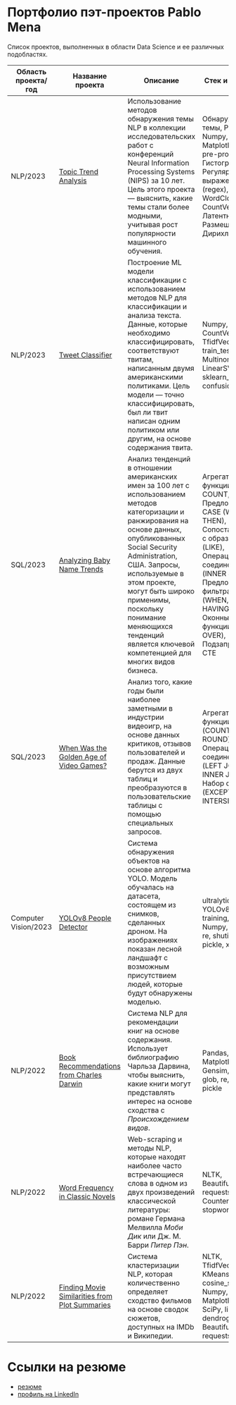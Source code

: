 # Портфолио пэт-проектов Pablo Mena
Список проектов, выполненных в области Data Science и ее различных подобластях.

| Область проекта/год | Название проекта | Описание      | Стек и методы | 
| ------------------- | ---------------- | ------------- | ------------- |
| NLP/2023 | [Topic Trend Analysis](https://github.com/PMenaM/Projects/blob/main/Topic%20Trend%20Analysis%20(Jupyter%20notebook)/Topic%20Trend%20Analysis%20(Jupyter%20notebook).ipynb) | Использование методов обнаружения темы NLP в коллекции исследовательских работ с конференций Neural Information Processing Systems (NIPS) за 10 лет. Цель этого проекта — выяснить, какие темы стали более модными, учитывая рост популярности машинного обучения. | Обнаружение темы, Pandas, Numpy, Matplotlib, data pre-processing, Гистограмма, Регулярное выражение (regex), WordCloud, CountVectorizer, Латентное Размещение Дирихле (LDA) |
| NLP/2023 | [Tweet Classifier](https://github.com/PMenaM/Projects/blob/main/Tweet%20Classifier%20(Jupyter%20notebook)/Tweet%20Classifier%20(Jupyter%20notebook).ipynb) | Построение ML модели классификации с использованием методов NLP для классификации и анализа текста. Данные, которые необходимо классифицировать, соответствуют твитам, написанным двумя американскими политиками. Цель модели — точно классифицировать, был ли твит написан одним политиком или другим, на основе содержания твита. | Numpy, CountVectorizer, TfidfVectorizer, train_test_split, MultinomialNB, LinearSVC, sklearn_metrics, confusion_matrix |
| SQL/2023 | [Analyzing Baby Name Trends](https://github.com/PMenaM/Projects/blob/main/Analyzing%20Baby%20Name%20Trends%20(Jupyter%20notebook)/Analyzing%20Baby%20Name%20Trends%20(Jupyter%20notebook).ipynb) | Анализ тенденций в отношении американских имен за 100 лет с использованием методов категоризации и ранжирования на основе данных, опубликованных Social Security Administration, США. Запросы, используемые в этом проекте, могут быть широко применимы, поскольку понимание меняющихся тенденций является ключевой компетенцией для многих видов бизнеса. | Агрегатные функции (SUM, COUNT, MAX), Предложения CASE (WHEN, THEN), Сопоставление с образцом (LIKE), Операции соединения (INNER JOIN), Предложения фильтрации (WHEN, HAVING), Оконные функции (RANK, OVER), Подзапросы, CTE |
| SQL/2023 | [When Was the Golden Age of Video Games?](https://github.com/PMenaM/Projects/blob/main/When%20Was%20the%20Golden%20Age%20of%20Video%20Games%20(Jupyter%20notebook)/When%20Was%20the%20Golden%20Age%20of%20Video%20Games%20(Jupyter%20notebook).ipynb) | Анализ того, какие годы были наиболее заметными в индустрии видеоигр, на основе данных критиков, отзывов пользователей и продаж. Данные берутся из двух таблиц и преобразуются в пользовательские таблицы с помощью специальных запросов. | Агрегатные функции (COUNT, AVG, ROUND), Операции соединения (LEFT JOIN, INNER JOIN), Набор операций (EXCEPT, INTERSECT) |
| Computer Vision/2023 | [YOLOv8 People Detector](https://github.com/PMenaM/Projects/blob/main/YOLOv8%20People%20Detector%20(Jupyter%20notebook)/YOLOv8%20People%20Detector%20(Jupyter%20notebook).ipynb) | Система обнаружения объектов на основе алгоритма YOLO. Модель обучалась на датасета, состоящем из снимков, сделанных дроном. На изображениях показан лесной ландшафт с возможным присутствием людей, которые будут обнаружены моделью. | ultralytics, YOLOv8, training, testing, Numpy, glob, os, re, shutil, yaml, pickle, xml.etree |
| NLP/2022             | [Book Recommendations from Charles Darwin](https://github.com/PMenaM/Projects/blob/main/Book%20Recommendations%20from%20Charles%20Darwin%20(Jupyter%20notebook)/Book%20Recommendations%20from%20Charles%20Darwin%20(Jupyter%20notebook).ipynb) | Система NLP для рекомендации книг на основе содержания. Использует библиографию Чарльза Дарвина, чтобы выяснить, какие книги могут представлять интерес на основе сходства с *Происхождением видов*. | Pandas, Tfidf, Matplotlib, Gensim, SciPy, glob, re, os, pickle |
| NLP/2022             | [Word Frequency in Classic Novels](https://github.com/PMenaM/Projects/blob/main/Word%20Frequency%20in%20Classic%20Novels%20(Jupyter%20notebook)/Word%20Frequency%20in%20Classic%20Novels%20(Jupyter%20notebook).ipynb) | Web-scraping и методы NLP, которые находят наиболее часто встречающиеся слова в одном из двух произведений классической литературы: романе Германа Мелвилла *Моби Дик* или Дж. М. Барри *Питер Пэн*. | NLTK, BeautifulSoup, requests, Counter, stopwords |
| NLP/2022             | [Finding Movie Similarities from Plot Summaries](https://github.com/PMenaM/Projects/blob/main/Finding%20Movie%20Similarities%20from%20Plot%20Summaries%20(Jupyter%20notebook).ipynb) | Система кластеризации NLP, которая количественно определяет сходство фильмов на основе сводок сюжетов, доступных на IMDb и Википедии. | NLTK, TfidfVectorizer, KMeans, cosine_similarity, Numpy, Pandas, Matplotlib, SciPy, linkage, dendrogram, BeautifulSoup, requests, re |


# Ссылки на резюме
  + [резюме](https://spb.hh.ru/resume/88b9b46cff0bfd0f880039ed1f7a7076507353)
  + [профиль на LinkedIn](https://www.linkedin.com/in/pablomenamnlp)
